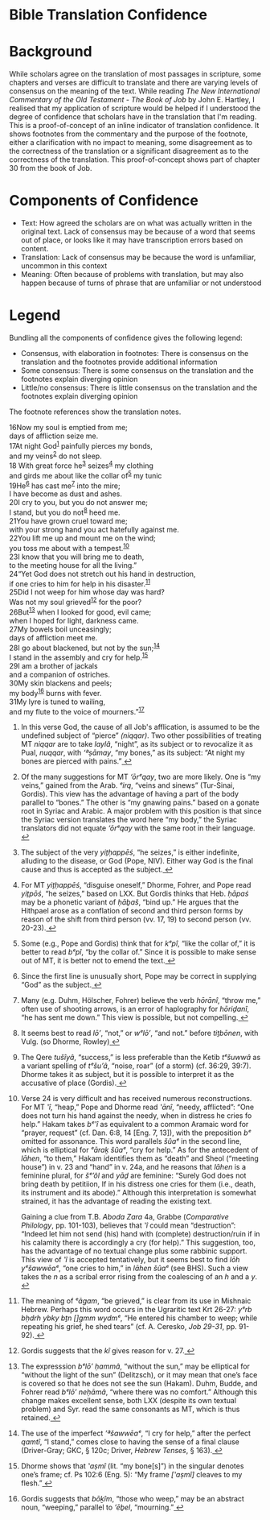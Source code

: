 <!-- 
.. title: Bible Translation Confidence
.. slug: bible-translation-confidence
.. date: 2018-10-03 11:50:11 UTC+10:00
.. spellcheck_exceptions: Hartley,ConnectBox
.. tags: 
.. stylesheet_urls: /translation-confidence/css/translation-confidence.css,/translation-confidence/css/bigfoot-number.css
.. script_urls: /translation-confidence/js/jquery-2.2.4.min.js,/translation-confidence/js/bigfoot.min.js,/translation-confidence/js/translation-confidence.js
.. link: 
.. description: 
.. type: text
.. template: project.tmpl
-->

Bible Translation Confidence
============================

# Background

While scholars agree on the translation of most passages in scripture, some chapters and verses are difficult to translate and there are varying levels of consensus on the meaning of the text. While reading _The New International Commentary of the Old Testament - The Book of Job_ by John E. Hartley, I realised that my application of scripture would be helped if I understood the degree of confidence that scholars have in the translation that I'm reading. This is a proof-of-concept of an inline indicator of translation confidence. It shows footnotes from the commentary and the purpose of the footnote, either a clarification with no impact to meaning, some disagreement as to the correctness of the translation or a significant disagreement as to the correctness of the translation. This proof-of-concept shows part of chapter 30 from the book of Job.

# Components of Confidence

* Text: How agreed the scholars are on what was actually written in the original text. Lack of consensus may be because of a word that seems out of place, or looks like it may have transcription errors based on content.
* Translation: Lack of consensus may be because the word is unfamiliar, uncommon in this context
* Meaning: Often because of problems with translation, but may also happen because of turns of phrase that are unfamiliar or not understood


# Legend
Bundling all the components of confidence gives the following legend:

* <span class="clarification">Consensus, with elaboration in footnotes</span>: There is consensus on the translation and the footnotes provide additional information
* <span class="minor">Some consensus</span>: There is some consensus on the translation and the footnotes explain diverging opinion
* <span class="major">Little/no consensus</span>: There is little consensus on the translation and the footnotes explain diverging opinion

The footnote references show the translation notes.

<div class="passage">
<div class="initial-verse-line"><span class="verse-number">16</span>Now my soul is emptied from me;</div>
<div class="additional-verse-line">days of affliction seize me.</div>
<div class="initial-verse-line"><span class="verse-number">17</span><span class="minor">At night God</span><sup id="fnref:1"><a href="#fn:1" rel="footnote">1</a></sup> painfully pierces my bonds,</div>
<div class="additional-verse-line">and <span class="minor">my veins</span><sup id="fnref:2"><a href="#fn:2">2</a></sup> do not sleep.</div>
<div class="initial-verse-line"><span class="verse-number">18</span> With great force <span class="clarification">he</span><sup id="fnref:3"><a href="#fn:3">3</a></sup> <span class="minor">seizes</span><sup id="fnref:4"><a href="#fn:4">4</a></sup> my clothing</div>
<div class="additional-verse-line">and girds me about <span class="minor">like the collar of</span><sup id="fnref:5"><a href="#fn:5">5</a></sup> my tunic</div>
<div class="initial-verse-line"><span class="verse-number">19</span><span class="clarification">He</span><sup id="fnref:6"><a href="#fn:6">6</a></sup> <span class="minor">has cast me</span><sup id="fnref:7"><a href="#fn:7">7</a></sup> into the mire;</div>
<div class="additional-verse-line">I have become as dust and ashes.</div>
<div class="initial-verse-line"><span class="verse-number">20</span>I cry to you, but you do not answer me;</div>
<div class="additional-verse-line">I stand, but you do <span class="clarification">not</span><sup id="fnref:8"><a href="#fn:8">8</a></sup> heed me.</div>
<div class="initial-verse-line"><span class="verse-number">21</span>You have grown cruel toward me;</div>
<div class="additional-verse-line">with your strong hand you act hatefully against me.</div>
<div class="initial-verse-line"><span class="verse-number">22</span>You lift me up and mount me on the wind;</div>
<div class="additional-verse-line">you toss me about <span class="minor">with a tempest</span>.<sup id="fnref:10"><a href="#fn:10">10</a></sup></div>
<div class="initial-verse-line"><span class="verse-number">23</span>I know that you will bring me to death,</div>
<div class="additional-verse-line">to the meeting house for all the living.”</div>
<div class="initial-verse-line"><span class="verse-number">24</span>“<span class="major">Yet God does not stretch out his hand in destruction,</span></div>
<div class="additional-verse-line"><span class="major">if one cries to him for help in his disaster</span>.<sup id="fnref:11"><a href="#fn:11">11</a></sup></div>
<div class="initial-verse-line"><span class="verse-number">25</span>Did I not weep for him whose day was hard?</div>
<div class="additional-verse-line">Was not my soul <span class="clarification">grieved</span><sup id="fnref:12"><a href="#fn:12">12</a></sup> for the poor?</div>
<div class="initial-verse-line"><span class="verse-number">26</span><span class="clarification">But</span><sup id="fnref:13"><a href="#fn:13">13</a></sup> when I looked for good, evil came;</div>
<div class="additional-verse-line">when I hoped for light, darkness came.</div>
<div class="initial-verse-line"><span class="verse-number">27</span>My bowels boil unceasingly;</div>
<div class="additional-verse-line">days of affliction meet me.</div>
<div class="initial-verse-line"><span class="verse-number">28</span>I go about blackened, but <span class="minor">not by the sun</span>;<sup id="fnref:14"><a href="#fn:14">14</a></sup></div>
<div class="additional-verse-line">I stand in the assembly and <span class="clarification">cry for help</span>.<sup id="fnref:15"><a href="#fn:15">15</a></sup></div>
<div class="initial-verse-line"><span class="verse-number">29</span>I am a brother of jackals</div>
<div class="additional-verse-line">and a companion of ostriches.</div>
<div class="initial-verse-line"><span class="verse-number">30</span>My skin blackens and peels;</div>
<div class="additional-verse-line"><span class="clarification">my body</span><sup id="fnref:16"><a href="#fn:16">16</a></sup> burns with fever.</div>
<div class="initial-verse-line"><span class="verse-number">31</span>My lyre is tuned to wailing,</div>
<div class="additional-verse-line">and my flute to <span class="minor">the voice of mourners</span>.”<sup id="fnref:17"><a href="#fn:17">17</a></sup></div>
</div>


<div class="footnotes"><ol>
    <li class="footnote" id="fn:1">
        <p>In this verse God, the cause of all Job's afflication, is assumed to be the undefined subject of “pierce” <i>(niqqar)</i>. Two other possibilities of treating MT <i>niqqar</i> are to take <i>laylâ</I>, “night”, as its subject or to revocalize it as Pual, <i>nuqqar</i>, with <i>‘ªṣāmay</i>, “my bones,” as its subject: “At night my bones are pierced with pains.”<a href="#fnref:1" title="return to article"> ↩</a></p>
    </li>
    <li class="footnote" id="fn:2">
        <p>Of the many suggestions for MT <i>‘ōrᵉqay</i>, two are more likely. One is “my veins,” gained from the Arab. <i>ᵉirq</i>, “veins and sinews” (Tur-Sinai, Gordis). This view has the advantage of having a part of the body parallel to “bones.” The other is “my gnawing pains.” based on a gonate root in Syriac and Arabic. A major problem with this position is that since the Syriac version translates the word here “my body,” the Syriac translators did not equate <i>‘ōrᵉqay</i> with the same root in their language.<a href="#fnref:2" title="return to article"> ↩</a></p>
    </li>
    <li class="footnote" id="fn:3">
        <p>The subject of the very <i>yiṯḥappēś</i>, “he seizes,” is either indefinite, alluding to the disease, or God (Pope, NIV). Either way God is the final cause and thus is accepted as the subject.<a href="#fnref:3" title="return to article"> ↩</a></p>
    </li>
    <li class="footnote" id="fn:4">
        <p>For MT <i>yiṯḥappēś</i>, “disguise oneself,” Dhorme, Fohrer, and Pope read <i>yiṯpōś</i>, “he seizes,” based on LXX. But Gordis thinks that Heb. <i>ḥāpaś</i> may be a phonetic variant of <i>ḥāḇaš</i>, “bind up.” He argues that the Hithpael arose as a conflation of second and third person forms by reason of the shift from third person (vv. 17, 19) to second person (vv. 20-23).<a href="#fnref:4" title="return to article"> ↩</a></p>
    </li>
    <li class="footnote" id="fn:5">
        <p>Some (e.g., Pope and Gordis) think that for <i>kᵉpî</i>, “like the collar of,” it is better to read <i>bᵉpî</i>, “by the collar of.” Since it is possible to make sense out of MT, it is better not to emend the text.<a href="#fnref:5" title="return to article"> ↩</a></p>
    </li>
    <li class="footnote" id="fn:6">
        <p>Since the first line is unusually short, Pope may be correct in supplying “God” as the subject.<a href="#fnref:6" title="return to article"> ↩</a></p>
    </li>
    <li class="footnote" id="fn:7">
        <p>Many (e.g. Duhm, Hölscher, Fohrer) believe the verb <i>hōrānî</i>, “throw me,” often use of shooting arrows, is an error of haplography for <i>hōriḏanî</i>, “he has sent me down.” This view is possible, but not compelling.<a href="#fnref:7" title="return to article"> ↩</a></p>
    </li>
    <li class="footnote" id="fn:8">
        <p>It seems best to read <i>lō’</i>, “not,” or <i>wᵉlō’</i>, “and not.” before <i>tiṯbōnen</i>, with Vulg. (so Dhorme, Rowley)<a href="#fnref:8" title="return to article"> ↩</a></p>
    </li>
    <li class="footnote" id="fn:10">
        <p>The Qere <i>tušîyâ</i>, “success,” is less preferable than the Ketib <i>tᵉšuwwâ</i> as a variant spelling of <i>tᵉšu’â</i>, “noise, roar” (of a storm) (cf. 36:29, 39:7). Dhorme takes it as subject, but it is possible to interpret it as the accusative of place (Gordis).<a href="#fnref:10" title="return to article"> ↩</a></p>
    </li>
    <li class="footnote" id="fn:11">
         <p>Verse 24 is very difficult and has received numerous reconstructions. For MT <i>‛î</i>, “heap,” Pope and Dhorme read <i>‛ānî</i>, “needy, afflicted”: “One does not turn his hand against the needy, when in distress he cries fo help.” Hakam takes <i>bᵉ‛î</i> as equivalent to a common Aramaic word for “prayer, request” (cf. Dan. 6:8, 14 [Eng. 7, 13]), with the preposition <i>bᵉ</i> omitted for assonance. This word parallels <i>šûaᵉ</i> in the second line, which is elliptical for <i>ᵉāraḵ šûaᵉ</i>, “cry for help.” As for the antecedent of <i>lāhen</i>, “to them,” Hakam identifies them as “death” and Sheol (“meeting house”) in v. 23 and “hand” in v. 24a, and he reasons that <i>lāhen</i> is a feminine plural, for <i>šᵉ’ôl</i> and <i>yāḏ</i> are feminine: “Surely God does not bring death by petitiion, If in his distress one cries for them (i.e., death, its instrument and its abode).” Although this interpretation is somewhat strained, it has the advantage of reading the existing text.</p>
        <p>Gaining a clue from T.B. <i>Aboda Zara</i> 4a, Grabbe (<i>Comparative Philology</i>, pp. 101-103), believes that <i>‛î</i> could mean “destruction”: “Indeed let him not send (his) hand with (complete) destruction/ruin if in his calamity there is accordingly a cry (for help).” This suggestion, too, has the advantage of no textual change plus some rabbinic support. This view of <i>‛î</i> is accepted tentatively, but it seems best to find <i>lōh yᵉšawwēaᵉ</i>, “one cries to him,” in <i>lāhen šûaᵉ</i> (see BHS). Such a view takes the <i>n</i> as a scribal error rising from the coalescing of an <i>h</i> and a <i>y</i>.<a href="#fnref:11" title="return to article"> ↩</a></p>
    </li>
    <li class="footnote" id="fn:12">
         <p>The meaning of <i>ᵉāgam</i>, “be grieved,” is clear from its use in Mishnaic Hebrew. Perhaps this word occurs in the Ugraritic text Krt 26-27: <i>yᵉrb bḥdrh ybky bṯn []gmm wydmᵉ</i>, “He entered his chamber to weep; while repeating his grief, he shed tears” (cf. A. Ceresko, <i>Job 29-31</i>, pp. 91-92).<a href="#fnref:12" title="return to article"> ↩</a></p>
    </li>
    <li class="footnote" id="fn:13">
         <p>Gordis suggests that the <i>kî</i> gives reason for v. 27.<a href="#fnref:13" title="return to article"> ↩</a></p>
    </li>
    <li class="footnote" id="fn:14">
         <p>The expresssion <i>bᵉlō’ ḥammâ</i>, “without the sun,” may be elliptical for “without the light of the sun” (Delitzsch), or it may mean that one’s face is covered so that he does not see the sun (Hakam). Duhm, Budde, and Fohrer read <i>bᵉlō’ neḥāmâ</i>, “where there was no comfort.” Although this change makes excellent sense, both LXX (despite its own textual problem) and Syr. read the same consonants as MT, which is thus retained.<a href="#fnref:14" title="return to article"> ↩</a></p>
    </li>
    <li class="footnote" id="fn:15">
        <p>The use of the imperfect <i>’ªšawwēaᵉ</i>, “I cry for help,” after the perfect <i>qamtî</i>, “I stand,” comes close to having the sense of a final clause (Driver-Gray; GKC, § 120c; Driver, <i>Hebrew Tenses</i>, § 163).<a href="#fnref:15" title="return to article"> ↩</a></p>
    </li>
    <li class="footnote" id="fn:16">
        <p>Dhorme shows that <i>‛aṣmî</i> (lit. “my bone[s]”) in the singular denotes one’s frame; cf. Ps 102:6 (Eng. 5): “My frame <i>[‛aṣmî]</i> cleaves to my flesh.”<a href="#fnref:16" title="return to article"> ↩</a></p>
    </li>
    <li class="footnote" id="fn:17">
        <p>Gordis suggests that <i>bōḵîm</i>, “those who weep,” may be an abstract noun, “weeping,” parallel to <i>’ēḇel</i>, “mourning.”<a href="#fnref:17" title="return to article"> ↩</a></p>
    </li>
</ol></div>
